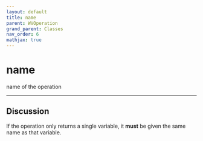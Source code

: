 ```yaml
---
layout: default
title: name
parent: WVOperation
grand_parent: Classes
nav_order: 6
mathjax: true
---
```


#  name

name of the operation


---

## Discussion

  If the operation only returns a single variable, it **must** be
  given the same name as that variable.
  
